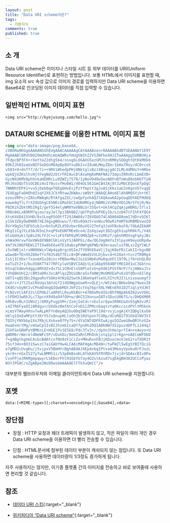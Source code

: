 ```yaml
---
layout: post
title: "Data URI scheme이란?"
tags: 
  - 기본지식
comments: true
published: true
---
```


## 소    개

Data URI scheme은 이미지나 스타일 시트 등 외부 데이터를 URI(Uniform Resource Identifier)로 표현하는 방법입니다. 보통 HTML에서 이미지를 표현할 때, img 요소의 src 속성 값으로 이미지 경로를 입력하지만 Data URI scheme을 이용하면 Base64로 인코딩된 이미지 데이터를 직접 입력할 수 있습니다.

## 일반적인 HTML 이미지 표현

`<img src="http://kyejusung.com/hello.jpg">`


## DATAURI SCHEME을 이용한 HTML 이미지 표현

```html
<img src="data:image/png;base64,
iVBORw0KGgoAAAANSUhEUgAAACAAAAAgCAYAAABzenr0AAAABGdBTUEAANbY1E9Y
MgAAABl0RVh0U29mdHdhcmUAQWRvYmUgSW1hZ2VSZWFkeXHJZTwAAAggSURBVHja
7FdpcBP3FX+rXetYa22dtg5k4/ssxgbLOGAXG5ezGMJVznRM0ySQQghtQtKkM0k6
09KZJh8IoaUxNIFSoDGnMQ4pBp8UYxuDbIxvI8uWLMmyZEmr1bHa7Roy/dC0+coX
v503+9+dnff7/d/7z++9RViWhedpPHjONktglsBzJ4BsqjgACILMLHdMOsY+HRke
wpkQjUZKolhcHjtFegNd2zbtrFRIAucDlAcwHgKeMAFNAz7ImpsIRRnRcLbmEVB+
GyzNkUKMVAphhnkaHENRcLu9ZWZj7578/IyNoVD4OwSwsN8FnBToWu80nbKbTTyN
MhJ0sUQoTSsOCBEz4vI70usvfHo6W1/404UL561GmCB43Aj8t3zMbCEQosEfpDgC
7NNNhYEPX1+vuSjDeb0qeTQEg6HvEsjPzYfmptt3gJxASjKkx1aUJn8gxVG7vqgE
7E4EgpFaOHOh0ZsqY2X6JCkYRtwwZKWAx/sW9VtjWAbQCAHodElAh8MQSYih+tKl
ezeuVRPv/+ZAhzRWAqH/RYAfga2SC/zwQpYynhAQJlKQAow6A2pGoqDDYAEFMd6Q
mawe0qTlL7rXZ4bbhgCEhNEcGMa5ECI4UN4MGy4jNBMGiVzMBeVDS2Nr5fGjR/Nx
PBIKihZbktMSIRgI/geY5S4elyWM8YwVB0LUr35Qvt+UklHCgZqAjpHBRG/37ls1
VR8n66LxB9KM7qjeurayJel7pz3BkN82/qbTPq5vbPXEy1b/sJz04TcFIhF4fQG4
XtsK4XD415VHD/8sSLogPSOOtfT29JAW88z7Z6VDUO74C4D004D8omI7dDrx9IKl
y15k3Z6yOw0NOR7XEJ6gxgNOuwu/f/8hv6Q4z5+anWsz9DwRiPmMT6dRBMDvwoIQ
0VrX9gSxTdFb5sbJu+bn5uRZLd5DzberD6uVOJ2Tmfq3JaVFBxboF0/7ObAZE6AM
MKgIiCgJtLd3AJK5oLhxqP9xEUNTMEeOco4/ZoXqiwpt3DZcgEh1uphR0kfL/V4X
UloQd4ykifpBs29LfFJC+vlzF5f0POyMlOM8ZpE+v3zMh2f/q6nhMOVxgFqXyJBc
xhWaOHrvwfdeVWk0X9B0CGKixVytSJARPGi/dw/QGJmg0mYxIXlpyoH9eyoURpdw
Xmf3k306FREWiITI9a8bE6a4TEi0abcpPOWfg6PWQ/W3mraaulviFBLxzZgYlWLF
i5vXWEjxlrsNN96WixlWp4qa8rgcHSIeJTYO9hE6aVCjIqjK8eFRiCakIIrkgxBD
wGweB+TEn95Z89eTfxfHJS46T7Eic8+DFvWmdSVVLDjbvc4+h2Oat+tu+2TR0Mg4
IsSjICVOxr7xavmXSu28inc+PBbw+NwIJoiGSNbKxMuRquXFC1979Ljf6+UnQLRU
eaTuZt2+1/bu3S6KTT477RFCylwVSBVCIAQstLe1Abp9564BFtMO1Dd1uC3Gbtnu
bSsqChdmvhdggi0RhOZ+ds7SL1CM+Eln50PlotxU+pXd61PVSfNrP/7sjHNkoJtv
tVhQ0mVH12/c8M3aDRs3scAPlqzZDUiUNra5sfm0WjMnOMXEaPv6zQfdDvs6IlKg
U8TI+qQS3Dc2OgpoRvYS6Hz4YNzQ2SwtK106mVq4fseVLhIYcRJIlLnixoaumgf3
buXrc+J7t25alRkUqs3AYxGf21XQ9WgoUaeR+vQLEj+/Wt24o/BHGxbHp79wesI6
CKdO/sUyNtIvCPkmDVmqQIQwbMQtJkP21ctVq76prX0LYWEnERX1D2TzqlyYdJKt
PcN2vVCsAF32slEPHbJlaAR8lLRoyKkBUr+47BOxMv4IGcBhYNQp8k0Z62uvVOkL
clPDH33wRkJLc73pcnX949aO4fQ9+w/dKC5JXnnuxG8TsSDucU067S/v/DHQXM0R
kRh8vvBLn1VWn2jr6MXyFugp5M+/2zmjIeCdcrxEulxrQywiR0KUaXn5SgN3vzRJ
i4Z7R6FyeDIi0Rdgu+/UXdkz0mfAtCoFnD11ZPMcnbaqtvYaOKccscdPVltM5knk
xLmzV7WayHXnv7wALpKFYn0myAQ2bu0Dq5WEYaP9l19drvsjLogAjKYZQDglkxD8
U6lq1SmIwMFptYJKrYSJsQnupHLloOh3b1Rdtpon7CU0p/dCoRD27916kQlNV3V3
TQIhjYNYbbp1Xo7RbjLXxbxe8fPy7S+/dYaIW74DFRIwAjgo5DZweG0wQRlhzGZe
HaaDsHrtMg/vmSwCp1IsBIJhzmkIcaQY7pn0h2DQ1A8kNW7X52puz4DPfL1144qJ
ZSXFGxGBHPyYBMKcLE+HGE1Pv1E5E8/Pdc3Tx3+//dpXn3tHe1prfI4n+xAeyo+U
qWDM6rrWereldNeWFc5P/vDuXOz/9emZaRnlMhOnkjxtq1pl2rKgn+oAECeWFObO
7+gdBgtkgXmCAsbcBARtcxfNV0zFiCiZx+MHuRxnFBJjKDxocmvVJeG2ruTXDR1t
75sf34n+8O315wvzC7aiGAbY9w4LCA8iMAFHgAcMQ4N+/twFWZl5wEgSYBITQciG
o7gMD2cUvgKu/j5vjpxV5BmHYcBghAB4AJXEp4xbqIPtva43MeoyVpoku0rFJuzL
ykr0+rnGxISZ7yfwLBMM51z/53p8kBsoKL8fkKAV5FRYRDv7jvjdrGDAxcBIv0Po
CvoFPjeJRKMgmpqwyrLSEDorFhl91GbYU7ay4GZstAzud7sgEAgBH382UCCzPyaz
BGYJPG8C/xZgABpe2NsDDwsbAAAAAElFTkSuQmCC"/>
```

대부분의 웹브라우저와 이메일 클라이언트에서 Data URI scheme을 지원합니다.

## 포멧

`data:[<MIME-type>][;charset=<encoding>][;base64],<data>`

## 장단점

* 장점 : HTTP 요청과 헤더 트레픽이 발생하지 않고, 작은 파일이 여러 개인 경우 Data URI scheme을 이용하면 더 빨리 전송할 수 있습니다.

* 단점 : HTML문서에 첨부된 데이터 부분이 캐쉬되지 않는 점입니다. 또 Data URI scheme을 사용하면 데이터량이 1/3정도 증가하게 됩니다.

자주 사용하지는 않지만, 이기종 플랫폼 간의 이미지를 전송하고 바로 보여줄때 사용하면 편리할 것 같습니다.

## 참조

* [데이타 URI 스킴](http://hyeonseok.com/soojung/webstandards/2011/02/17/641.html){:target="_blank"}

* [위키피디아 “Data URI scheme”](https://en.wikipedia.org/wiki/Data_URI_scheme){:target="_blank"}